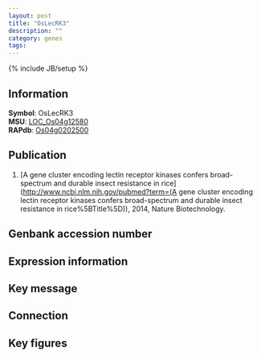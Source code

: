 ```yaml
---
layout: post
title: "OsLecRK3"
description: ""
category: genes
tags: 
---
```

{% include JB/setup %}

## Information
__Symbol__: OsLecRK3  
__MSU__: [LOC_Os04g12580](http://rice.plantbiology.msu.edu/cgi-bin/ORF_infopage.cgi?orf=LOC_Os04g12580)  
__RAPdb__: [Os04g0202500](http://rapdb.dna.affrc.go.jp/viewer/gbrowse_details/irgsp1?name=Os04g0202500)  

## Publication
1. [A gene cluster encoding lectin receptor kinases confers broad-spectrum and durable insect resistance in rice](http://www.ncbi.nlm.nih.gov/pubmed?term=(A gene cluster encoding lectin receptor kinases confers broad-spectrum and durable insect resistance in rice%5BTitle%5D)), 2014, Nature Biotechnology.

## Genbank accession number

## Expression information

## Key message

## Connection

## Key figures


